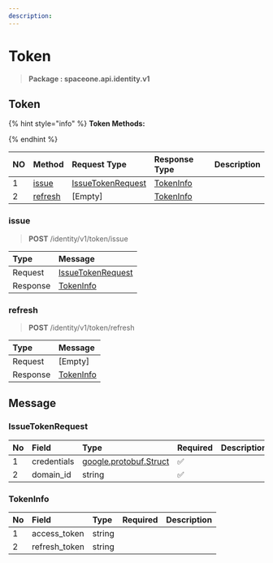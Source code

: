 ```yaml
---
description:  
---
```

# Token

>  **Package : spaceone.api.identity.v1**

## Token

{% hint style="info" %}
**Token Methods:**

{%  endhint %}


| NO |  Method | Request Type | Response Type | Description |
| :--- | :--- | :--- | :--- | :--- |
| 1 | [issue](Token.md#issue)| [IssueTokenRequest](Token.md#issuetokenrequest)| [TokenInfo](Token.md#tokeninfo) |  |
| 2 | [refresh](Token.md#refresh)| [Empty]| [TokenInfo](Token.md#tokeninfo) |  |

### issue
> **POST** /identity/v1/token/issue
>



| Type | Message |
| :--- | :--- |
| Request | [IssueTokenRequest](Token.md#issuetokenrequest) |
| Response |  [TokenInfo](Token.md#tokeninfo)  |



### refresh
> **POST** /identity/v1/token/refresh
>



| Type | Message |
| :--- | :--- |
| Request | [Empty] |
| Response |  [TokenInfo](Token.md#tokeninfo)  |





## Message

### IssueTokenRequest
| No | Field | Type | Required | Description |
| :--- | :--- | :--- | :--- | :--- |
| 1 | credentials |[google.protobuf.Struct](https://github.com/protocolbuffers/protobuf/blob/master/src/google/protobuf/struct.proto) |✅ ||
| 2 | domain_id |string |✅ ||

### TokenInfo
| No | Field | Type | Required | Description |
| :--- | :--- | :--- | :--- | :--- |
| 1 | access_token |string | ||
| 2 | refresh_token |string | ||
